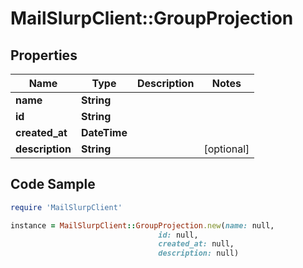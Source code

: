 # MailSlurpClient::GroupProjection

## Properties

Name | Type | Description | Notes
------------ | ------------- | ------------- | -------------
**name** | **String** |  | 
**id** | **String** |  | 
**created_at** | **DateTime** |  | 
**description** | **String** |  | [optional] 

## Code Sample

```ruby
require 'MailSlurpClient'

instance = MailSlurpClient::GroupProjection.new(name: null,
                                 id: null,
                                 created_at: null,
                                 description: null)
```



